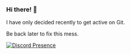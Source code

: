 ### Hi there! 👋

I have only decided recently to get active on Git.

Be back later to fix this mess.

[![Discord Presence](https://lanyard-profile-readme.vercel.app/api/698543119356002384?hideDiscrim=true
                            )](https://discord.com/users/698543119356002384)
                


<!--
**katsie03/katsie03** is a ✨ _special_ ✨ repository because its `README.md` (this file) appears on your GitHub profile.

Here are some ideas to get you started:

- 🔭 I’m currently working on ...
- 🌱 I’m currently learning ...
- 👯 I’m looking to collaborate on ...
- 🤔 I’m looking for help with ...
- 💬 Ask me about ...
- 📫 How to reach me: ...
- 😄 Pronouns: ...
- ⚡ Fun fact: ...
-->

